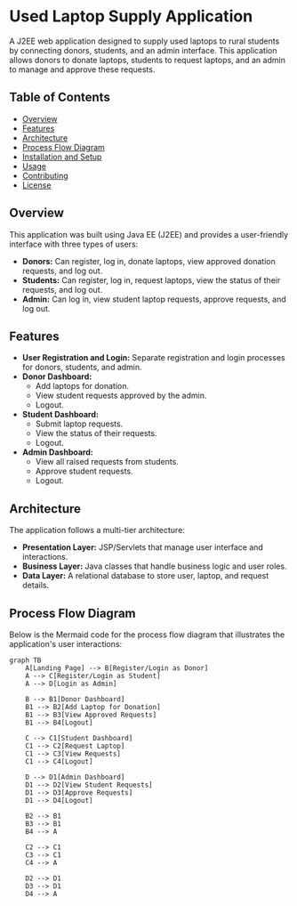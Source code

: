# Used Laptop Supply Application

A J2EE web application designed to supply used laptops to rural students by connecting donors, students, and an admin interface. This application allows donors to donate laptops, students to request laptops, and an admin to manage and approve these requests.

## Table of Contents

- [Overview](#overview)
- [Features](#features)
- [Architecture](#architecture)
- [Process Flow Diagram](#process-flow-diagram)
- [Installation and Setup](#installation-and-setup)
- [Usage](#usage)
- [Contributing](#contributing)
- [License](#license)

## Overview

This application was built using Java EE (J2EE) and provides a user-friendly interface with three types of users:
- **Donors:** Can register, log in, donate laptops, view approved donation requests, and log out.
- **Students:** Can register, log in, request laptops, view the status of their requests, and log out.
- **Admin:** Can log in, view student laptop requests, approve requests, and log out.

## Features

- **User Registration and Login:** Separate registration and login processes for donors, students, and admin.
- **Donor Dashboard:**
  - Add laptops for donation.
  - View student requests approved by the admin.
  - Logout.
- **Student Dashboard:**
  - Submit laptop requests.
  - View the status of their requests.
  - Logout.
- **Admin Dashboard:**
  - View all raised requests from students.
  - Approve student requests.
  - Logout.

## Architecture

The application follows a multi-tier architecture:
- **Presentation Layer:** JSP/Servlets that manage user interface and interactions.
- **Business Layer:** Java classes that handle business logic and user roles.
- **Data Layer:** A relational database to store user, laptop, and request details.

## Process Flow Diagram

Below is the Mermaid code for the process flow diagram that illustrates the application's user interactions:

```mermaid
graph TB
    A[Landing Page] --> B[Register/Login as Donor]
    A --> C[Register/Login as Student]
    A --> D[Login as Admin]

    B --> B1[Donor Dashboard]
    B1 --> B2[Add Laptop for Donation]
    B1 --> B3[View Approved Requests]
    B1 --> B4[Logout]

    C --> C1[Student Dashboard]
    C1 --> C2[Request Laptop]
    C1 --> C3[View Requests]
    C1 --> C4[Logout]

    D --> D1[Admin Dashboard]
    D1 --> D2[View Student Requests]
    D1 --> D3[Approve Requests]
    D1 --> D4[Logout]

    B2 --> B1
    B3 --> B1
    B4 --> A

    C2 --> C1
    C3 --> C1
    C4 --> A

    D2 --> D1
    D3 --> D1
    D4 --> A
